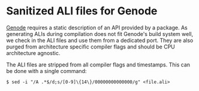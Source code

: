 # Sanitized ALI files for Genode

[Genode](https://github.com/genodelabs/genode) requires a static description
of an API provided by a package. As generating ALIs during compilation does not
fit Genode's build system well, we check in the ALI files and use them from a
dedicated port. They are also purged from architecture specific compiler flags
and should be CPU architecture agnostic.

The ALI files are stripped from all compiler flags and timestamps.
This can be done with a single command:
```
$ sed -i "/A .*$/d;s/[0-9]\{14\}/00000000000000/g" <file.ali>
```
